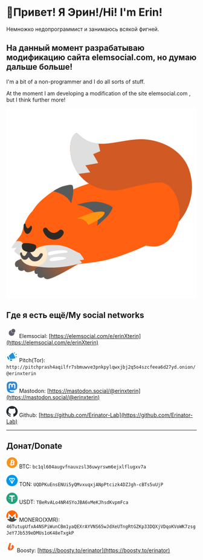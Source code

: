 # 👋Привет! Я Эрин!/Hi! I'm Erin!

Немножко недопрограммист и занимаюсь всякой фигней.


На данный момент разрабатываю модификацию сайта elemsocial.com, но думаю дальше больше!
---
I'm a bit of a non-programmer and I do all sorts of stuff.

At the moment I am developing a modification of the site elemsocial.com , but I think further more!

![Nya](icons/FoxBread.png)

## Где я есть ещё/My social networks

![Elem](icons/Elem.svg) Elemsocial: [https://elemsocial.com/e/erinXterin](https://elemsocial.com/e/erinXterin)

![Pitch](icons/Pitch.svg) Pitch(Tor): ```http://pitchprash4aqilfr7sbmuwve3pnkpylqwxjbj2q5o4szcfeea6d27yd.onion/@erinxterin```

![Mas](icons/Mas.svg) Mastodon: [https://mastodon.social/@erinxterin](https://mastodon.social/@erinxterin)

![Git](icons/Git.svg) Github: [https://github.com/Erinator-Lab](https://github.com/Erinator-Lab)

---
## Донат/Donate
![Bit](icons/Bit.svg) BTC: ```bc1ql604augvfnauvzsl36uwyrswm6ejxlflugxv7a```

![Ton](icons/Ton.svg) TON: ```UQDPKuEnsENUi5yQMvxuqxjANpPtcizk4DZJgh-cBTs5uUjP```

![Usdt](icons/Usdt.svg) USDT: ```TBeRvALo4NR4SYoJBA6vMeKJhsdKvpmFca```

![Mon](icons/Mon.svg) MONERO(XMR): ```46TutupUfxA4NSPiWunCBm1yaQEXrAYVNS65wJdXeUTngRtGZKp33DQXjVDqoKVoWK7zsgJeY7Jb539eDMUs1oK48eTxgkP```

![Boo](icons/Boo.svg) Boosty: [https://boosty.to/erinator](https://boosty.to/erinator)

